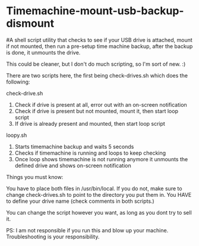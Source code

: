 # Timemachine-mount-usb-backup-dismount
#A shell script utility that checks to see if your USB drive is attached, mount if not mounted, then run a pre-setup time machine backup, after the backup is done, it unmounts the drive.

This could be cleaner, but I don't do much scripting, so I'm sort of new. :)

There are two scripts here, the first being check-drives.sh which does the following:

check-drive.sh
1) Check if drive is present at all, error out with an on-screen notification
2) Check if drive is present but not mounted, mount it, then start loop script
3) If drive is already present and mounted, then start loop script

loopy.sh
1) Starts timemachine backup and waits 5 seconds
2) Checks if timemachine is running and loops to keep checking
3) Once loop shows timemachine is not running anymore it unmounts the defined drive and shows on-screen notification

Things you must know:

You have to place both files in /usr/bin/local. If you do not, make sure to change check-drives.sh to point to the directory you put them in.
You HAVE to define your drive name (check comments in both scripts.)

You can change the script however you want, as long as you dont try to sell it.

PS: I am not responsible if you run this and blow up your machine. Troubleshooting is your responsibility. 
